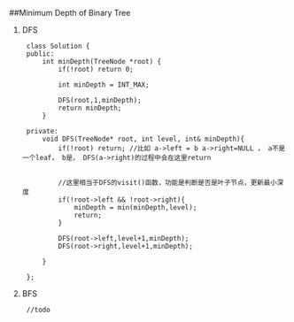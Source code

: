 ##Minimum Depth of Binary Tree   

1. DFS

		class Solution {
		public:
		    int minDepth(TreeNode *root) {
		        if(!root) return 0;
		        
		        int minDepth = INT_MAX;
		        
		        DFS(root,1,minDepth);
		        return minDepth;
		    }
		    
		private:
		    void DFS(TreeNode* root, int level, int& minDepth){
		        if(!root) return; //比如 a->left = b a->right=NULL ， a不是一个leaf， b是， DFS(a->right)的过程中会在这里return
		        
		        
		        //这里相当于DFS的visit()函数，功能是判断是否是叶子节点，更新最小深度
		        if(!root->left && !root->right){ 
		            minDepth = min(minDepth,level);
		            return;
		        }
		        
		        DFS(root->left,level+1,minDepth);
		        DFS(root->right,level+1,minDepth);
		        
		    }
		
		};
		
2. BFS

		//todo
		
		
 
